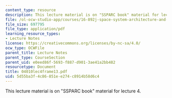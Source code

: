 ```yaml
---
content_type: resource
description: This lecture material is on "SSPARC book" material for lecture 4.
file: /ol-ocw-studio-app/courses/16-892j-space-system-architecture-and-design-fall-2004/5d55ba3f4c86851ee274c8914b58d6c4_04010lec4frame13.pdf
file_size: 697795
file_type: application/pdf
learning_resource_types:
- Lecture Notes
license: https://creativecommons.org/licenses/by-nc-sa/4.0/
ocw_type: OCWFile
parent_title: Lecture Notes
parent_type: CourseSection
parent_uid: e0eed86f-5693-f887-d901-3ae41a2bb482
resourcetype: Document
title: 04010lec4frame13.pdf
uid: 5d55ba3f-4c86-851e-e274-c8914b58d6c4
---
```

This lecture material is on "SSPARC book" material for lecture 4.